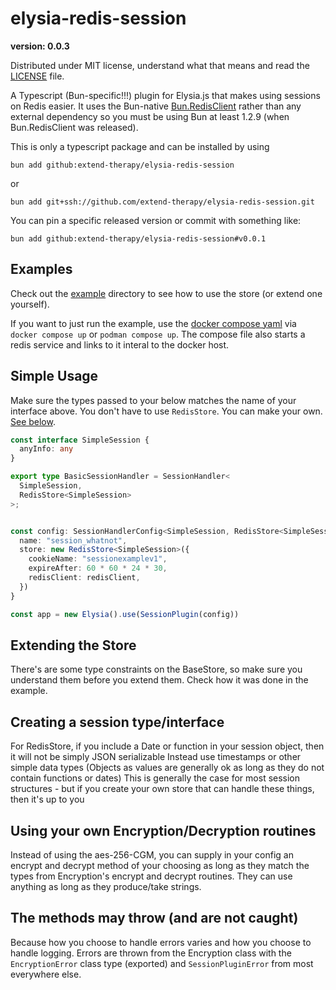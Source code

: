 # elysia-redis-session

**version: 0.0.3**

Distributed under MIT license, understand what that means and read the [LICENSE](/LICENSE) file.

A Typescript (Bun-specific!!!) plugin for Elysia.js that makes using sessions on Redis easier. It uses the Bun-native [Bun.RedisClient](https://bun.sh/docs/api/redis) rather than any external dependency so you must be using Bun at least 1.2.9 (when Bun.RedisClient was released).

This is only a typescript package and can be installed by using

`bun add github:extend-therapy/elysia-redis-session`

or 

`bun add git+ssh://github.com/extend-therapy/elysia-redis-session.git`

You can pin a specific released version or commit with something like:

`bun add github:extend-therapy/elysia-redis-session#v0.0.1`

## Examples
Check out the [example](/example) directory to see how to use the store (or extend one yourself).

If you want to just run the example, use the [docker compose yaml](/docker-compose.yml) via `docker compose up` or `podman compose up`. The compose file also starts a redis service and links to it interal to the docker host.

## Simple Usage
Make sure the types passed to your  below matches the name of your interface above. You don't have to use `RedisStore`. You can make your own. [See below](#extending-the-store-and-session). 

```ts
const interface SimpleSession {
  anyInfo: any
}

export type BasicSessionHandler = SessionHandler<
  SimpleSession,
  RedisStore<SimpleSession>
>;


const config: SessionHandlerConfig<SimpleSession, RedisStore<SimpleSession>> = {
  name: "session_whatnot",
  store: new RedisStore<SimpleSession>({
    cookieName: "sessionexamplev1",
    expireAfter: 60 * 60 * 24 * 30,
    redisClient: redisClient,
  })
}

const app = new Elysia().use(SessionPlugin(config))

```


## Extending the Store

There's are some type constraints on the BaseStore, so make sure you understand them before you extend them. Check how it was done in the example.

## Creating a session type/interface

For RedisStore, if you include a Date or function in your session object, then it will not be simply JSON serializable
Instead use timestamps or other simple data types (Objects as values are generally ok as long as they do not contain functions or dates)
This is generally the case for most session structures - but if you create your own store that can handle these things, then it's up to you

## Using your own Encryption/Decryption routines

Instead of using the aes-256-CGM, you can supply in your config an encrypt and decrypt method of your choosing as long as they match the types from Encryption's encrypt and decrypt routines. They can use anything as long as they produce/take strings.


## The methods may throw (and are not caught)

Because how you choose to handle errors varies and how you choose to handle logging. Errors are thrown from the Encryption class with the `EncryptionError` class type (exported) and `SessionPluginError` from most everywhere else.
